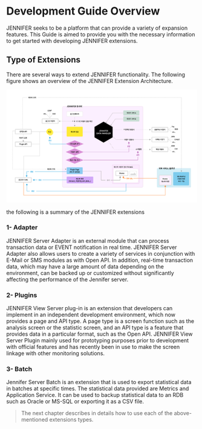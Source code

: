 # Development Guide Overview

JENNIFER seeks to be a platform that can provide a variety of expansion features.
This Guide is aimed to provide you with the necessary information to get started with developing JENNIFER extensions.

## Type of Extensions
There are several ways to extend JENNIFER functionality.
The following figure shows an overview of the JENNIFER Extension Architecture.

![Image](../assets/img/infographic_ko.png)

 the following is a summary of the JENNIFER extensions

### 1- Adapter
JENNIFER Server Adapter is an external module that can process transaction data or EVENT notification in real time. JENNIFER Server Adapter also allows users to create a variety of services in conjunction with E-Mail or SMS modules as with Open API. In addition, real-time transaction data, which may have a large amount of data depending on the environment, can be backed up or customized without significantly affecting the performance of the Jennifer server.


### 2- Plugins
JENNIFER View Server plug-in is an extension that developers can implement in an independent development environment, which now provides a page and API type. A page type is a screen function such as the analysis screen or the statistic screen, and an API type is a feature that provides data in a particular format, such as the Open API. JENNIFER View Server Plugin mainly used for prototyping purposes prior to development with official features and has recently been in use to make the screen linkage with other monitoring solutions.


### 3- Batch
Jennifer Server Batch is an extension that is used to export statistical data in batches at specific times. The statistical data provided are Metrics and Application Service. It can be used to backup statistical data to an RDB such as Oracle or MS-SQL or exporting it as a CSV file.

> The next chapter describes in details how to use each of the above-mentioned extensions types.